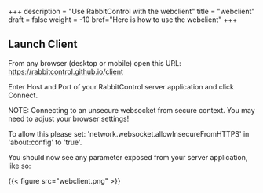 +++
description = "Use RabbitControl with the webclient"
title = "webclient"
draft = false
weight = -10
bref="Here is how to use the webclient"
+++

## Launch Client  
From any browser (desktop or mobile) open this URL:
https://rabbitcontrol.github.io/client

Enter Host and Port of your RabbitControl server application and click Connect.

NOTE:
Connecting to an unsecure websocket from secure context. You may need to adjust your browser settings!

To allow this please set: 'network.websocket.allowInsecureFromHTTPS' in 'about:config' to 'true'.

You should now see any parameter exposed from your server application, like so:

{{< figure src="webclient.png" >}}
